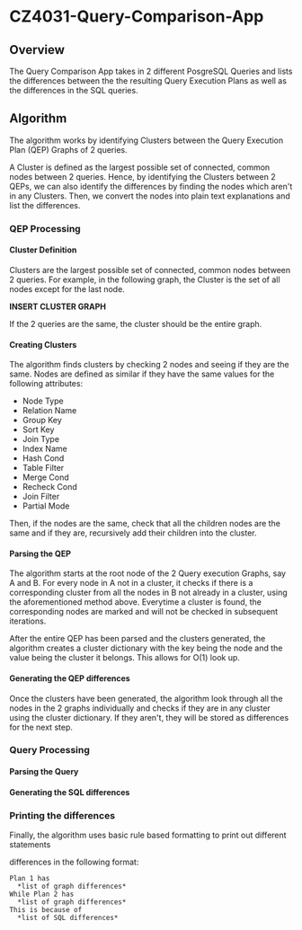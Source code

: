 # CZ4031-Query-Comparison-App

## Overview
The Query Comparison App takes in 2 different PosgreSQL Queries and lists the differences between the the resulting Query Execution Plans as well as the differences in the SQL queries.

## Algorithm

The algorithm works by identifying Clusters between the Query Execution Plan (QEP) Graphs of 2 queries. 

A Cluster is defined as the largest possible set of connected, common nodes between 2 queries. Hence, by identifying the Clusters between 2 QEPs, we can also identify the differences by finding the nodes which aren't in any Clusters. Then, we convert the nodes into plain text explanations and list the differences.
### QEP Processing
#### Cluster Definition

Clusters are the largest possible set of connected, common nodes between 2 queries.
For example, in the following graph, the Cluster is the set of all nodes except for the last node.

__INSERT CLUSTER GRAPH__

If the 2 queries are the same, the cluster should be the entire graph.

#### Creating Clusters
The algorithm finds clusters by checking 2 nodes and seeing if they are the same. Nodes are defined as similar if they have the same values for the following attributes:
* Node Type
* Relation Name
* Group Key
* Sort Key
* Join Type
* Index Name
* Hash Cond
* Table Filter
* Merge Cond
* Recheck Cond
* Join Filter
* Partial Mode

Then, if the nodes are the same, check that all the children nodes are the same and if they are, recursively add their children into the cluster.

#### Parsing the QEP
The algorithm starts at the root node of the 2 Query execution Graphs, say A and B. For every node in A not in a cluster, it checks if there is a corresponding cluster from all the nodes in B not already in a cluster, using the aforementioned method above. Everytime a cluster is found, the corresponding nodes are marked and will not be checked in subsequent iterations.

After the entire QEP has been parsed and the clusters generated, the algorithm creates a cluster dictionary with the key being the node and the value being the cluster it belongs. This allows for O(1) look up.

#### Generating the QEP differences
Once the clusters have been generated, the algorithm look through all the nodes in the 2 graphs individually and checks if they are in any cluster using the cluster dictionary. If they aren't, they will be stored as differences for the next step.
     
### Query Processing

#### Parsing the Query

#### Generating the SQL differences

### Printing the differences
Finally, the algorithm uses basic rule based formatting to print out different statements 

differences in the following format:
```
Plan 1 has 
  *list of graph differences*
While Plan 2 has
  *list of graph differences*
This is because of 
  *list of SQL differences*
```
